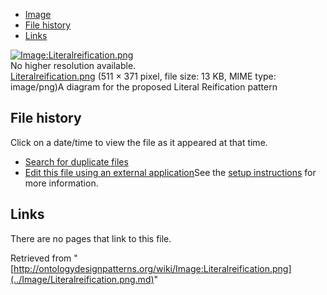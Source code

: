 * [Image](../Image/Literalreification.png.md#file)
* [File history](../Image/Literalreification.png.md#filehistory)
* [Links](../Image/Literalreification.png.md#filelinks)

[![Image:Literalreification.png](../../../images/8/81/Literalreification.png)](../../../images/8/81/Literalreification.png)  
No higher resolution available.  
[Literalreification.png](../../../images/8/81/Literalreification.png)‎ (511 × 371 pixel, file size: 13 KB, MIME type: image/png)A diagram for the proposed Literal Reification pattern




## File history

Click on a date/time to view the file as it appeared at that time.



  
* [Search for duplicate files](http://ontologydesignpatterns.org/wiki/Special:FileDuplicateSearch/Literalreification.png "Special:FileDuplicateSearch/Literalreification.png")
* [Edit this file using an external application](http://ontologydesignpatterns.org/wiki/index.php?title=Image:Literalreification.png&action=edit&externaledit=true&mode=file "Image:Literalreification.png")See the [setup instructions](http://www.mediawiki.org/wiki/Manual:External_editors "http://www.mediawiki.org/wiki/Manual:External_editors") for more information.

## Links



There are no pages that link to this file.




Retrieved from "[http://ontologydesignpatterns.org/wiki/Image:Literalreification.png](../Image/Literalreification.png.md)"